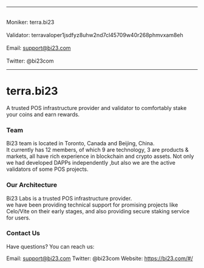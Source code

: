 
---
<br/>Moniker: terra.bi23<br/>
<br/>Validator: terravaloper1jsdfyz8uhw2nd7cl45709w40r268phmvxam8eh<br/>
<br/>Email: support@bi23.com<br/>
<br/>Twitter: @bi23com<br/>

---

# terra.bi23

A trusted POS infrastructure provider and validator to comfortably stake your coins and earn rewards.

### Team

Bi23 team is located in Toronto, Canada and Beijing, China. 
<br/>
It currently has 12 members, of which 9 are technology, 3 are products & markets, all have rich experience in blockchain and crypto assets.  Not only we had developed DAPPs independently ,but also we are the active validators of some POS projects. 

### Our Architecture
Bi23 Labs is a trusted POS infrastructure provider.
<br/>
we have been providing technical support for promising projects like Celo/Vite on their early stages, and also providing secure staking service for users.

### Contact Us
Have questions? You can reach us:

Email: support@bi23.com
Twitter: @bi23com
Website: https://bi23.com/#/


